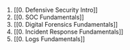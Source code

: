 1. [[0. Defensive Security Intro]]
2. [[0. SOC Fundamentals]]
3. [[0. Digital Forensics Fundamentals]]
4. [[0. Incident Response Fundamentals]]
5. [[0. Logs Fundamentals]]

